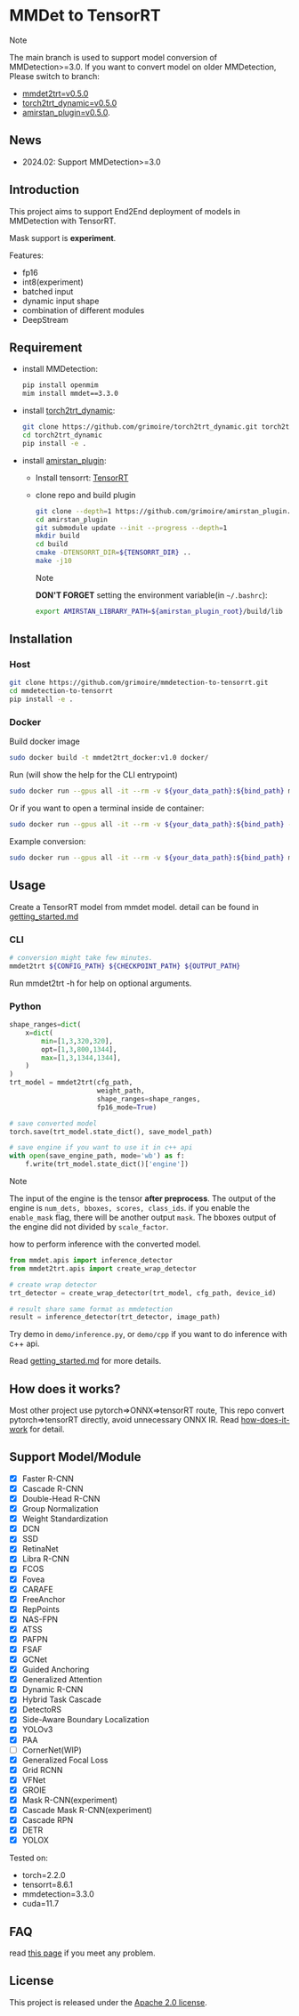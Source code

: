 # MMDet to TensorRT

> [!NOTE]
>
> The main branch is used to support model conversion of MMDetection>=3.0.
> If you want to convert model on older MMDetection, Please switch to branch:
> - [mmdet2trt=v0.5.0](https://github.com/grimoire/mmdetection-to-tensorrt/tree/v0.5.0)
> - [torch2trt_dynamic=v0.5.0](https://github.com/grimoire/torch2trt_dynamic/tree/v0.5.0)
> - [amirstan_plugin=v0.5.0](https://github.com/grimoire/amirstan_plugin/tree/v0.5.0).

## News

- 2024.02: Support MMDetection>=3.0

## Introduction

This project aims to support End2End deployment of models in MMDetection with TensorRT.

Mask support is **experiment**.

Features:

- fp16
- int8(experiment)
- batched input
- dynamic input shape
- combination of different modules
- DeepStream

## Requirement

- install MMDetection:

    ```bash
    pip install openmim
    mim install mmdet==3.3.0
    ```

- install [torch2trt_dynamic](https://github.com/grimoire/torch2trt_dynamic):

    ```bash
    git clone https://github.com/grimoire/torch2trt_dynamic.git torch2trt_dynamic
    cd torch2trt_dynamic
    pip install -e .
    ```

- install [amirstan_plugin](https://github.com/grimoire/amirstan_plugin):
  - Install tensorrt: [TensorRT](https://developer.nvidia.com/tensorrt)
  - clone repo and build plugin

    ```bash
    git clone --depth=1 https://github.com/grimoire/amirstan_plugin.git
    cd amirstan_plugin
    git submodule update --init --progress --depth=1
    mkdir build
    cd build
    cmake -DTENSORRT_DIR=${TENSORRT_DIR} ..
    make -j10
    ```

    > [!NOTE]
    >
    >   **DON'T FORGET** setting the environment variable(in `~/.bashrc`):
    >
    > ```bash
    > export AMIRSTAN_LIBRARY_PATH=${amirstan_plugin_root}/build/lib
    > ```

## Installation

### Host

```bash
git clone https://github.com/grimoire/mmdetection-to-tensorrt.git
cd mmdetection-to-tensorrt
pip install -e .
```

### Docker

Build docker image

```bash
sudo docker build -t mmdet2trt_docker:v1.0 docker/
```

Run (will show the help for the CLI entrypoint)

```bash
sudo docker run --gpus all -it --rm -v ${your_data_path}:${bind_path} mmdet2trt_docker:v1.0
```

Or if you want to open a terminal inside de container:

```bash
sudo docker run --gpus all -it --rm -v ${your_data_path}:${bind_path} --entrypoint bash mmdet2trt_docker:v1.0
```

Example conversion:

```bash
sudo docker run --gpus all -it --rm -v ${your_data_path}:${bind_path} mmdet2trt_docker:v1.0 ${bind_path}/config.py ${bind_path}/checkpoint.pth ${bind_path}/output.trt
```

## Usage

Create a TensorRT model from mmdet model.
detail can be found in [getting_started.md](./docs/getting_started.md)

### CLI

```bash
# conversion might take few minutes.
mmdet2trt ${CONFIG_PATH} ${CHECKPOINT_PATH} ${OUTPUT_PATH}
```

Run mmdet2trt -h for help on optional arguments.

### Python

```python
shape_ranges=dict(
    x=dict(
        min=[1,3,320,320],
        opt=[1,3,800,1344],
        max=[1,3,1344,1344],
    )
)
trt_model = mmdet2trt(cfg_path,
                      weight_path,
                      shape_ranges=shape_ranges, 
                      fp16_mode=True)

# save converted model
torch.save(trt_model.state_dict(), save_model_path)

# save engine if you want to use it in c++ api
with open(save_engine_path, mode='wb') as f:
    f.write(trt_model.state_dict()['engine'])
```

> [!NOTE]
>
> The input of the engine is the tensor **after preprocess**.
> The output of the engine is `num_dets, bboxes, scores, class_ids`. if you enable the `enable_mask` flag, there will be another output `mask`.
> The bboxes output of the engine did not divided by `scale_factor`.

how to perform inference with the converted model.

```python
from mmdet.apis import inference_detector
from mmdet2trt.apis import create_wrap_detector

# create wrap detector
trt_detector = create_wrap_detector(trt_model, cfg_path, device_id)

# result share same format as mmdetection
result = inference_detector(trt_detector, image_path)
```

Try demo in `demo/inference.py`, or `demo/cpp` if you want to do inference with c++ api.

Read [getting_started.md](./docs/getting_started.md) for more details.

## How does it works?

Most other project use pytorch=>ONNX=>tensorRT route, This repo convert pytorch=>tensorRT directly, avoid unnecessary ONNX IR.
Read [how-does-it-work](https://github.com/NVIDIA-AI-IOT/torch2trt#how-does-it-work) for detail.

## Support Model/Module

- [x] Faster R-CNN
- [x] Cascade R-CNN
- [x] Double-Head R-CNN
- [x] Group Normalization
- [x] Weight Standardization
- [x] DCN
- [x] SSD
- [x] RetinaNet
- [x] Libra R-CNN
- [x] FCOS
- [x] Fovea
- [x] CARAFE
- [x] FreeAnchor
- [x] RepPoints
- [x] NAS-FPN
- [x] ATSS
- [x] PAFPN
- [x] FSAF
- [x] GCNet
- [x] Guided Anchoring
- [x] Generalized Attention
- [x] Dynamic R-CNN
- [x] Hybrid Task Cascade
- [x] DetectoRS
- [x] Side-Aware Boundary Localization
- [x] YOLOv3
- [x] PAA
- [ ] CornerNet(WIP)
- [x] Generalized Focal Loss
- [x] Grid RCNN
- [x] VFNet
- [x] GROIE
- [x] Mask R-CNN(experiment)
- [x] Cascade Mask R-CNN(experiment)
- [x] Cascade RPN
- [x] DETR
- [x] YOLOX

Tested on:

- torch=2.2.0
- tensorrt=8.6.1
- mmdetection=3.3.0
- cuda=11.7

## FAQ

read [this page](./docs/FAQ.md) if you meet any problem.

## License

This project is released under the [Apache 2.0 license](LICENSE).
